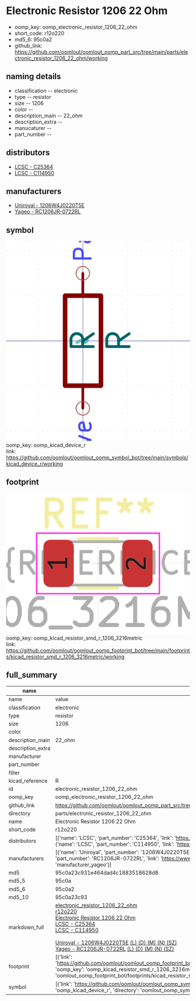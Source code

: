 # Electronic Resistor 1206 22 Ohm

  
* oomp_key: oomp_electronic_resistor_1206_22_ohm 
* short_code: r12o220
* md5_6: 95c0a2  
* github_link: https://github.com/oomlout/oomlout_oomp_part_src/tree/main/parts/electronic_resistor_1206_22_ohm/working  
## naming details
* classification -- electronic
* type -- resistor
* size -- 1206
* color -- 
* description_main -- 22_ohm
* description_extra -- 
* manucaturer -- 
* part_number -- 

## distributors
* [LCSC - C25364](https://lcsc.com/product-detail/C25364.html)  
* [LCSC - C114950](https://lcsc.com/product-detail/C114950.html)  

## manufacturers
* [Uniroyal - 1206W4J0220T5E]()  
* [Yageo - RC1206JR-0722RL](https://www.yageo.com/en/Chart/Download/pdf/RC1206JR-0722RL)  

## symbol

![](symbol/0/working/working_600.png)  
oomp_key: oomp_kicad_device_r  
link: https://github.com/oomlout/oomlout_oomp_symbol_bot/tree/main/symbols/kicad_device_r/working  

## footprint

![](footprint/0/working/working_600.png)  
oomp_key: oomp_kicad_resistor_smd_r_1206_3216metric  
link: https://github.com/oomlout/oomlout_oomp_footprint_bot/tree/main/footprints/kicad_resistor_smd_r_1206_3216metric/working  

## full_summary
| name | value | 
| --- | --- | 
| name | value | 
| classification | electronic | 
| type | resistor | 
| size | 1206 | 
| color |  | 
| description_main | 22_ohm | 
| description_extra |  | 
| manufacturer |  | 
| part_number |  | 
| filter |  | 
| kicad_reference | R | 
| id | electronic_resistor_1206_22_ohm | 
| oomp_key | oomp_electronic_resistor_1206_22_ohm | 
| github_link | https://github.com/oomlout/oomlout_oomp_part_src/tree/main/parts/electronic_resistor_1206_22_ohm/working | 
| directory | parts/electronic_resistor_1206_22_ohm | 
| name | Electronic Resistor 1206 22 Ohm | 
| short_code | r12o220 | 
| distributors | [{'name': 'LCSC', 'part_number': 'C25364', 'link': 'https://lcsc.com/product-detail/C25364.html', 'id': 'distributor_lcsc'}, {'name': 'LCSC', 'part_number': 'C114950', 'link': 'https://lcsc.com/product-detail/C114950.html', 'id': 'distributor_lcsc'}] | 
| manufacturers | [{'name': 'Uniroyal', 'part_number': '1206W4J0220T5E', 'link': '', 'id': 'manufacturer_uniroyal'}, {'name': 'Yageo', 'part_number': 'RC1206JR-0722RL', 'link': 'https://www.yageo.com/en/Chart/Download/pdf/RC1206JR-0722RL', 'id': 'manufacturer_yageo'}] | 
| md5 | 95c0a23c931e464dad4c1883518628d8 | 
| md5_5 | 95c0a | 
| md5_6 | 95c0a2 | 
| md5_10 | 95c0a23c93 | 
| markdown_full | [electronic_resistor_1206_22_ohm](https://github.com/oomlout/oomlout_oomp_part_src/tree/main/parts/electronic_resistor_1206_22_ohm/working)<br>[r12o220](https://github.com/oomlout/oomlout_oomp_part_src/tree/main/parts/electronic_resistor_1206_22_ohm/working)<br>[Electronic Resistor 1206 22 Ohm](https://github.com/oomlout/oomlout_oomp_part_src/tree/main/parts/electronic_resistor_1206_22_ohm/working)<br>[LCSC - C25364<br>](https://lcsc.com/product-detail/C25364.html)[LCSC - C114950<br>](https://lcsc.com/product-detail/C114950.html)<br>[Uniroyal - 1206W4J0220T5E]() [(L)  ](https://www.lcsc.com/search?q=1206W4J0220T5E)[(D)  ](https://www.digikey.com/en/products?,keywords=1206W4J0220T5E)[(M)  ](https://www.mouser.com/Search/Refine?Keyword=1206W4J0220T5E)[(N)  ](https://www.newark.com/search?st=1206W4J0220T5E)[(SZ)  ](https://so.szlcsc.com/global.html?k=1206W4J0220T5E)<br>[Yageo - RC1206JR-0722RL](https://www.yageo.com/en/Chart/Download/pdf/RC1206JR-0722RL) [(L)  ](https://www.lcsc.com/search?q=RC1206JR-0722RL)[(D)  ](https://www.digikey.com/en/products?,keywords=RC1206JR-0722RL)[(M)  ](https://www.mouser.com/Search/Refine?Keyword=RC1206JR-0722RL)[(N)  ](https://www.newark.com/search?st=RC1206JR-0722RL)[(SZ)  ](https://so.szlcsc.com/global.html?k=RC1206JR-0722RL)<br> | 
| footprint | [{'link': 'https://github.com/oomlout/oomlout_oomp_footprint_bot/tree/main/foootprntss/kicad_resistor_smd_r_1206_3216metric', 'oomp_key': 'oomp_kicad_resistor_smd_r_1206_3216metric', 'directory': 'oomlout_oomp_footprint_bot/footprints/kicad_resistor_smd_r_1206_3216metric//working/working.kicad_mod'}] | 
| symbol | [{'link': 'https://github.com/oomlout/oomlout_oomp_symbol_bot/tree/main/symbols/kicad_device_r', 'oomp_key': 'oomp_kicad_device_r', 'directory': 'oomlout_oomp_symbol_bot/symbols/kicad_device_r//working/working.kicad_sym'}] | 
